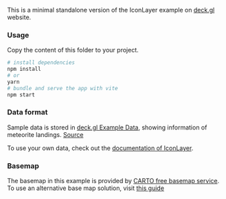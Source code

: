 This is a minimal standalone version of the IconLayer example
on [deck.gl](http://deck.gl) website.

### Usage

Copy the content of this folder to your project. 

```bash
# install dependencies
npm install
# or
yarn
# bundle and serve the app with vite
npm start
```


### Data format

Sample data is stored in [deck.gl Example Data](https://github.com/visgl/deck.gl-data/tree/master/examples/icon), showing information of meteorite landings. [Source](https://data.nasa.gov/Space-Science/Meteorite-Landings/gh4g-9sfh) 

To use your own data, check out
the [documentation of IconLayer](../../../docs/api-reference/layers/icon-layer.md).

### Basemap

The basemap in this example is provided by [CARTO free basemap service](https://carto.com/basemaps). To use an alternative base map solution, visit [this guide](https://deck.gl/docs/get-started/using-with-map#using-other-basemap-services)
